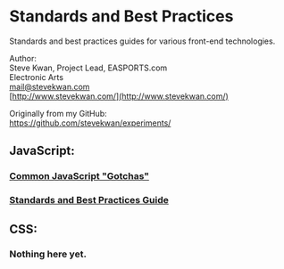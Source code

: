 # Standards and Best Practices

Standards and best practices guides for various front-end technologies.

Author:  
Steve Kwan, Project Lead, EASPORTS.com  
Electronic Arts  
[mail@stevekwan.com](mailto:mail@stevekwan.com)  
[http://www.stevekwan.com/](http://www.stevekwan.com/)

Originally from my GitHub:  
https://github.com/stevekwan/experiments/

## JavaScript:

### [Common JavaScript "Gotchas"][gotchas]

### [Standards and Best Practices Guide][javascript-best-practices]

## CSS:

### Nothing here yet.

[gotchas]: https://github.com/stevekwan/best-practices/blob/master/javascript/gotchas.md
[javascript-best-practices]: https://github.com/stevekwan/best-practices/blob/master/javascript/best-practices.md